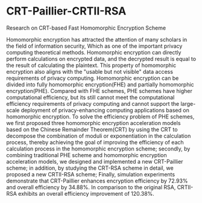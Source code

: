 # CRT-Paillier-CRTII-RSA
Research on CRT-based Fast Homomorphic Encryption Scheme

Homomorphic encryption has attracted the attention of many scholars in the field of information security, Which as one of the important privacy computing theoretical methods. Homomorphic encryption can directly perform calculations on encrypted data, and the decrypted result is equal to the result of calculating the plaintext. This property of homomorphic encryption also aligns with the "usable but not visible" data access requirements of privacy computing. Homomorphic encryption can be divided into fully homomorphic encryption(FHE) and partially homomorphic encryption(PHE). Compared with FHE schemes, PHE schemes have higher computational efficiency, but its still cannot meet the computational efficiency requirements of privacy computing and cannot support the large-scale deployment of privacy-enhancing computing applications based on homomorphic encryption. To solve the efficiency problem of PHE schemes, we first proposed three homomorphic encryption acceleration models based on the Chinese Remainder Theorem(CRT) by using the CRT to decompose the combination of moduli or exponentiation in the calculation process,  thereby achieving the goal of improving the efficiency of each calculation process in the homomorphic encryption scheme; secondly, by combining traditional PHE scheme and homomorphic encryption acceleration models, we designed and implemented a new CRT-Paillier scheme; in addition, by studying the CRT-RSA scheme in detail, we proposed a new CRTII-RSA scheme; Finally, simulation experiments demonstrate that CRT-Paillier enhances encryption efficiency by 72.93\% and overall efficiency by 34.88\%. In comparison to the original RSA, CRTII-RSA exhibits an overall efficiency improvement of 120.38\%.
